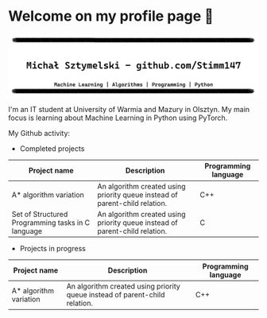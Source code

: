 # Welcome on my profile page 👋

![a banner](/bez_tytułu.gif)

I'm an IT student at University of Warmia and Mazury in Olsztyn. My main focus is learning about Machine Learning in Python using PyTorch.

My Github activity:

- Completed projects

| Project name | Description | Programming language |
| --- | --- | --- |
| A* algorithm variation | An algorithm created using priority queue instead of parent-child relation. | C++ |
| Set of Structured Programming tasks in C language | An algorithm created using priority queue instead of parent-child relation. | C |


- Projects in progress

| Project name | Description | Programming language |
| --- | --- | --- |
| A* algorithm variation | An algorithm created using priority queue instead of parent-child relation. | C++ |
<!--
**Stimm147/Stimm147** is a ✨ _special_ ✨ repository because its `README.md` (this file) appears on your GitHub profile.

Here are some ideas to get you started:

- 🔭 I’m currently working on ...
- 🌱 I’m currently learning ...
- 👯 I’m looking to collaborate on ...
- 🤔 I’m looking for help with ...
- 💬 Ask me about ...
- 📫 How to reach me: ...
- 😄 Pronouns: ...
- ⚡ Fun fact: ...
-->
